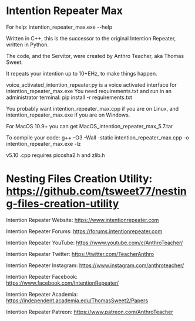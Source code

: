 # Intention Repeater Max

For help: intention_repeater_max.exe --help

Written in C++, this is the successor to the original Intention Repeater, written in Python.

The code, and the Servitor, were created by Anthro Teacher, aka Thomas Sweet.

It repeats your intention up to 10+EHz, to make things happen.

voice_activated_intention_repeater.py is a voice activated interface for intention_repeater_max.exe
You need requirements.txt and run in an administrator terminal: pip install -r requirements.txt

You probably want intention_repeater_max.cpp if you are on Linux,
and intention_repeater_max.exe if you are on Windows.

For MacOS 10.9+ you can get MacOS_intention_repeater_max_5.7.tar

To compile your code: g++ -O3 -Wall -static intention_repeater_max.cpp -o intention_repeater_max.exe -lz

v5.10 .cpp requires picosha2.h and zlib.h

# Nesting Files Creation Utility: https://github.com/tsweet77/nesting-files-creation-utility

Intention Repeater Website: https://www.intentionrepeater.com

Intention Repeater Forums: https://forums.intentionrepeater.com

Intention Repeater YouTube: https://www.youtube.com/c/AnthroTeacher/

Intention Repeater Twitter: https://twitter.com/TeacherAnthro

Intention Repeater Instagram: https://www.instagram.com/anthroteacher/

Intention Repeater Facebook: https://www.facebook.com/IntentionRepeater/

Intention Repeater Academia: https://independent.academia.edu/ThomasSweet2/Papers

Intention Repeater Patreon: https://www.patreon.com/AnthroTeacher

